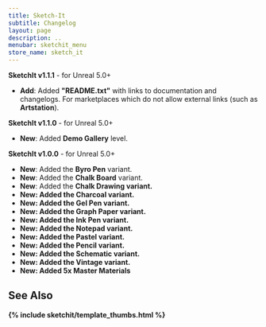 ```yaml
---
title: Sketch-It
subtitle: Changelog
layout: page
description: ..
menubar: sketchit_menu
store_name: sketch_it
---
```

<b>SketchIt v1.1.1</b> - for Unreal 5.0+

- <b>Add</b>: Added <b>"README.txt"</b> with links to documentation and changelogs. For marketplaces which do not allow external links (such as <b>Artstation</b>).

<b>SketchIt v1.1.0</b> - for Unreal 5.0+

- <b>New</b>: Added <b>Demo Gallery</b> level.


<b>SketchIt v1.0.0</b> - for Unreal 5.0+

- <b>New</b>: Added the <b>Byro Pen</b> variant.
- <b>New</b>: Added the <b>Chalk Board</b> variant.
- <b>New</b>: Added the <b>Chalk Drawing variant.
- <b>New</b>: Added the <b>Charcoal</b> variant.
- <b>New</b>: Added the <b>Gel Pen</b> variant.
- <b>New</b>: Added the <b>Graph Paper</b> variant.
- <b>New</b>: Added the <b>Ink Pen</b> variant.
- <b>New</b>: Added the <b>Notepad</b> variant.
- <b>New</b>: Added the <b>Pastel</b> variant.
- <b>New</b>: Added the <b>Pencil</b> variant.
- <b>New</b>: Added the <b>Schematic</b> variant.
- <b>New</b>: Added the <b>Vintage</b> variant.
- <b>New</b>: Added 5x Master Materials

## See Also

{% include sketchit/template_thumbs.html %}